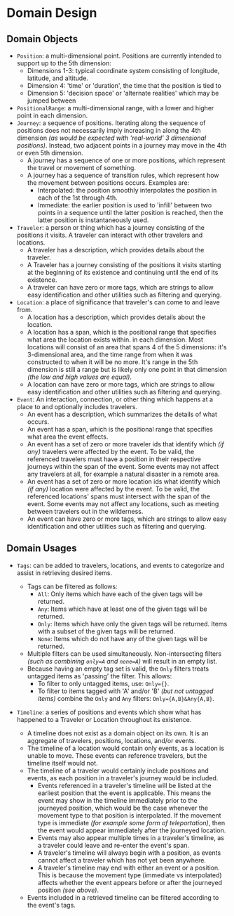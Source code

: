 # Domain Design

## Domain Objects

- `Position`: a multi-dimensional point. Positions are currently intended to support up to the 5th dimension:
    - Dimensions 1-3: typical coordinate system consisting of longitude, latitude, and altitude.
    - Dimension 4: 'time' or 'duration', the time that the position is tied to
    - Dimension 5: 'decision space' or 'alternate realities' which may be jumped between
- `PositionalRange`: a multi-dimensional range, with a lower and higher point in each dimension.
- `Journey`: a sequence of positions. Iterating along the sequence of positions does not necessarily imply increasing in along the 4th
  dimension _(as would be expected with 'real-world' 3 dimensional positions)_. Instead, two adjacent points in a journey may move in the
  4th or even 5th dimension.
    - A journey has a sequence of one or more positions, which represent the travel or movement of something.
    - A journey has a sequence of transition rules, which represent how the movement between positions occurs. Examples are:
        - Interpolated: the position smoothly interpolates the position in each of the 1st through 4th.
        - Immediate: the earlier position is used to 'infill' between two points in a sequence until the latter position is reached, then
          the latter position is instantaneously used.
- `Traveler`: a person or thing which has a journey consisting of the positions it visits. A traveler can interact with other travelers and
  locations.
    - A traveler has a description, which provides details about the traveler.
    - A Traveler has a journey consisting of the positions it visits starting at the beginning of its existence and continuing until the end
      of its existence.
    - A traveler can have zero or more tags, which are strings to allow easy identification and other utilities such as filtering and
      querying.
- `Location`: a place of significance that traveler's can come to and leave from.
    - A location has a description, which provides details about the location.
    - A location has a span, which is the positional range that specifies what area the location exists within. in each dimension. Most
      locations will consist of an area that spans 4 of the 5 dimensions: it's 3-dimensional area, and the time range from when it was
      constructed to when it will be no more. It's range in the 5th dimension is still a range but is likely only one point in that
      dimension _(the low and high values are equal)_.
    - A location can have zero or more tags, which are strings to allow easy identification and other utilities such as filtering and
      querying.
- `Event`: An interaction, connection, or other thing which happens at a place to and optionally includes travelers.
    - An event has a description, which summarizes the details of what occurs.
    - An event has a span, which is the positional range that specifies what area the event effects.
    - An event has a set of zero or more traveler ids that identify which _(if any)_ travelers were affected by the event. To be valid, the
      referenced travelers must have a position in their respective journeys within the span of the event. Some events may not affect any
      travelers at all, for example a natural disaster in a remote area.
    - An event has a set of zero or more location ids what identify which _(if any)_ location were affected by the event. To be valid, the
      referenced locations' spans must intersect with the span of the event. Some events may not affect any locations, such as meeting
      between travelers out in the wilderness.
    - An event can have zero or more tags, which are strings to allow easy identification and other utilities such as filtering and
      querying.

## Domain Usages

- `Tags`: can be added to travelers, locations, and events to categorize and assist in retrieving desired items.
    - Tags can be filtered as follows:
        - `All`: Only items which have each of the given tags will be returned.
        - `Any`: Items which have at least one of the given tags will be returned.
        - `Only`: Items which have only the given tags will be returned. Items with a subset of the given tags will be returned.
        - `None`: Items which do not have any of the given tags will be returned.
    - Multiple filters can be used simultaneously. Non-intersecting filters
      _(such as combining `only=A` and `none=A`)_ will result in an empty list.
    - Because having an empty tag set is valid, the `Only` filters treats untagged items as 'passing' the filter. This allows:
        - To filter to only untagged items, use: `Only={}`.
        - To filter to items tagged with 'A' and/or 'B' _(but not untagged items)_
          combine the `Only` and `Any` filters: `Only={A,B}&Any{A,B}`.


- `Timeline`: a series of positions and events which show what has happened to a Traveler or Location throughout its existence.
    - A timeline does not exist as a domain object on its own. It is an aggregate of travelers, positions, locations, and/or events.
    - The timeline of a location would contain only events, as a location is unable to move. These events can reference travelers, but the
      timeline itself would not.
    - The timeline of a traveler would certainly include positions and events, as each position in a traveler's journey would be included.
        - Events referenced in a traveler's timeline will be listed at the earliest position that the event is applicable. This means the
          event may show in the timeline immediately prior to the journeyed position, which would be the case whenever the movement type to
          that position is interpolated. If the movement type is immediate _(for example some form of teleportation)_, then the event would
          appear immediately after the journeyed location.
        - Events may also appear multiple times in a traveler's timeline, as a traveler could leave and re-enter the event's span.
        - A traveler's timeline will always begin with a position, as events cannot affect a traveler which has not yet been anywhere.
        - A traveler's timeline may end with either an event or a position. This is because the movement type (immediate vs interpolated)
          affects whether the event appears before or after the journeyed position _(see above)_.
    - Events included in a retrieved timeline can be filtered according to the event's tags.
